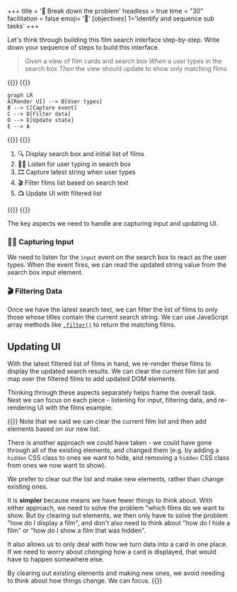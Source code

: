 +++
title = '🧩 Break down the problem'
headless = true
time = "30"
facilitation = false
emoji= '🧩'
[objectives]
    1='Identify and sequence sub tasks'
+++

Let's think through building this film search interface step-by-step. Write down your sequence of steps to build this interface.

> _Given_ a view of film cards and search box
> _When_ a user types in the search box
> _Then_ the view should update to show only matching films

{{<tabs name="Decomposition">}}
{{<tab name="Draw your plan">}}

```mermaid
graph LR
A[Render UI] --> B[User types]
B --> C[Capture event]
C --> D[Filter data]
D --> E[Update state]
E --> A
```

{{</tab>}}
{{<tab name="Write your plan">}}

1. 🔍 Display search box and initial list of films
1. 🦻🏽 Listen for user typing in search box
1. 🎞️ Capture latest string when user types
1. 🎬 Filter films list based on search text
1. 📺 Update UI with filtered list

{{</tab>}}
{{</tabs>}}

The key aspects we need to handle are capturing input and updating UI.

### 👂🏿 Capturing Input

We need to listen for the `input` event on the search box to react as the user types. When the event fires, we can read the updated string value from the search box input element.

### 🎬 Filtering Data

Once we have the latest search text, we can filter the list of films to only those whose titles contain the current search string. We can use JavaScript array methods like [`.filter()`](https://developer.mozilla.org/en-US/docs/Web/JavaScript/Reference/Global_Objects/Array/filter) to return the matching films.

## Updating UI

With the latest filtered list of films in hand, we re-render these films to display the updated search results. We can clear the current film list and map over the filtered films to add updated DOM elements.

Thinking through these aspects separately helps frame the overall task. Next we can focus on each piece - listening for input, filtering data, and re-rendering UI with the films example.

{{<note type="tip" title="Tip">}}
Note that we said we can clear the current film list and then add elements based on our new list.

There is another approach we could have taken - we could have gone through all of the existing elements, and changed them (e.g. by adding a `hidden` CSS class to ones we want to hide, and removing a `hidden` CSS class from ones we now want to show).

We prefer to clear out the list and make new elements, rather than change existing ones.

It is **simpler** because means we have fewer things to think about. With either approach, we need to solve the problem "which films do we want to show. But by clearing out elements, we then only have to solve the problem "how do I display a film", and don't also need to think about "how do I hide a film" or "how do I show a film that was hidden".

It also allows us to only deal with how we turn data into a card in one place. If we need to worry about _changing_ how a card is displayed, that would have to happen somewhere else.

By clearing out existing elements and making new ones, we avoid needing to think about how things change. We can focus.
{{</note>}}
